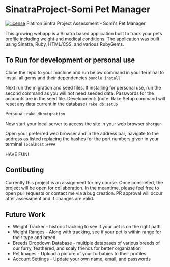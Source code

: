# SinatraProject-Somi Pet Manager
[![license](https://img.shields.io/github/license/sydeast/SinatraProject-SMTM.svg?style=flat-square)](https://github.com/sydeast/SinatraProject-SMTM/blob/main/LICENSE)
Flatiron Sintra Project Assessment - Somi's Pet Manager

This growing webapp is a Sinatra based application built to track your pets profile including weight and medical conditions. The application was built using Sinatra, Ruby, HTML/CSS, and various RubyGems.

## To Run for development or personal use
Clone the repo to your machine and run below command in your terminal to install all gems and their dependencies
`bundle install`

Next run the migration and seed files. If installing for personal use, run the second command as you will not need seeded data. Passwords for the accounts are in the seed file.
Development: (note: Rake Setup command will reset any data current in the database)
`rake db:setup`

Personal:
`rake db:migration`

Now start your local server to access the site in your web browser
`shotgun`

Open your preferred web browser and in the address bar, navigate to the address as listed replacing the hashes for the port numbers given in your terminal
`localhost:####`

HAVE FUN!

## Contibuting
Currently this project is an assignment for my course. Once completed, the project will be open for collaboration. In the meantime, please feel free to open pull requests or contact me via a bug creation. PR approval will occur after assessment and if changes are valid.


## Future Work
* Weight Tracker - historic tracking to see if your pet is on the right path
* Weight Ranges - Along with tracking, see if your pet is within range for their type and breed
* Breeds Dropdown Database - multiple databases of various breeds of our furry, feathered, and scaly friends for better organization
* Pet Images - Upload a picture of your furbabies to their profiles
* Account Settings - Update your own name, email, and passwords



